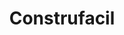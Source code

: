 ---
title: "Construfacil"
url: /santa-lucia-cotzumalguapa/construfacil/
shop: hágalo usted mismo
---